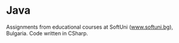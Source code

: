 # Java
Assignments from educational courses at SoftUni (www.softuni.bg), Bulgaria. Code written in CSharp.
